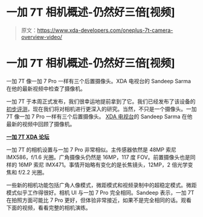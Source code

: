 # 一加 7T 相机概述-仍然好三倍[视频]

> 原文：<https://www.xda-developers.com/oneplus-7t-camera-overview-video/>

# 一加 7T 相机概述-仍然好三倍[视频]

一加 7T 像一加 7 Pro 一样有三个后置摄像头。XDA 电视台的 Sandeep Sarma 在他的最新视频中检查了摄像机。

一加 7T 于本周正式发布，我们很幸运地提前拿到了它。我们已经发布了该设备的[初步评测](https://www.xda-developers.com/oneplus-7t-review-premium-practical-smartphone/)，现在我们将对相机进行更深入的研究。当然，不只是一个摄像头。一加 7T 像一加 7 Pro 一样有三个后置摄像头。 [XDA 电视台](https://www.youtube.com/user/xdadevelopers?sub_confirmation=1)的 Sandeep Sarma 在他最新的视频中回顾了摄像机。

**[一加 7T XDA 论坛](https://forum.xda-developers.com/oneplus-7t)**

一加 7T 的相机设置与一加 7 Pro 非常相似。主传感器依然是 48MP 索尼 IMX586，f/1.6 光圈。广角摄像头仍然是 16MP，117 度 FOV。前置摄像头也是同样的 16MP 索尼 IMX471。事情开始略有变化的是长焦镜头，12MP，2 倍光学变焦和 f/2.2 光圈。

一些新的相机功能包括广角人像模式，微距模式和视频录制中的超稳定模式。微距模式似乎工作得很好。相机 UI 与一加 7 Pro 完全相同。Sandeep 表示，一加 7T 在拍照方面可能比 7 Pro 更好，但体验非常接近，如果不是完全相同的话。观看下面的视频，看看完整的相机演练。
